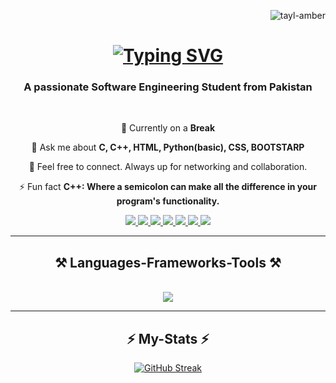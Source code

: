 <p align="right"> <img src="https://komarev.com/ghpvc/?username=tayl-amber&label=Profile%20views&color=0e75b6&style=flat" alt="tayl-amber" /> </p>


<h1 align="center">
   <a href="https://git.io/typing-svg"><img src="https://readme-typing-svg.herokuapp.com?font=Times&size=35&duration=4966&pause=1000&color=F4ECF7&center=true&vCenter=true&random=false&width=435&lines=Hey+There!%F0%9F%91%8B;+I'm+Tayal+Amber!" alt="Typing SVG" /></a>
</h1>
<h3 align="center">A passionate Software Engineering Student from Pakistan</h3>

<br/>

<div align="center">
   

  🌱 Currently on a **Break**

   💬 Ask me about **C, C++, HTML, Python(basic), CSS, BOOTSTARP**
  
 🤍  Feel free to connect. Always up for networking and collaboration.
  
 ⚡ Fun fact **C++: Where a semicolon can make all the difference in your program's functionality.**

 </div>
 
<div align="center"> 
  <a href="mailto:taylamber352@gmail.com">
    <img src="https://img.shields.io/badge/Gmail-333333?style=for-the-badge&logo=gmail&logoColor=red" />
  </a>
  <a href="https://www.linkedin.com/in/taylamber" target="_blank">
    <img src="https://img.shields.io/badge/LinkedIn-0077B5?style=for-the-badge&logo=linkedin&logoColor=white" target="_blank" />
  </a>

 <a href="https://www.leetcode.com/Tayl_Amber" target="_blank">
    <img src="https://img.shields.io/badge/Leetcode-333333?style=for-the-badge&logo=leetcode&logoColor=yellow" target="_blank" />
  </a>
  
   <a href="https://www.kaggle.com/tayalamber" target="_blank">
     <img src="https://img.shields.io/badge/kaggle-1DA1F2?style=for-the-badge&logo=kaggle&logoColor=white" target="_blank" />
   </a>
    
   <a href="https://www.hackerrank.com/tayalamber" target="_blank">
    <img src="https://img.shields.io/badge/HackerRank-121927?style=for-the-badge&logo=hackerrank&logoColor=white,green" target="_blank" />
  </a>
  <a href="https://discordapp.com/users/1182983931625222156" target="_blank">
     <img src="https://img.shields.io/badge/Discord-7289D7?style=for-the-badge&logo=Discord&logoColor=white" target="_blank" /> 
  </a>
  <a href="https://tayl-amber.github.io/Portfolio/" target="_blank">
     <img src="https://img.shields.io/badge/Portfolio-000000?style=for-the-badge&logo=Portfolio&logoColor=white" target="_blank" /> 
  </a>
</div>

 <hr/>
<h2 align="center">⚒️ Languages-Frameworks-Tools ⚒️</h2>
<br/>
<div align="center">
    <img src="https://skillicons.dev/icons?i=c,cpp,vscode,github,git,html,css,bootstrap,qt" />
</div>
<hr>
<h2 align="center" font-size="60px">⚡ My-Stats ⚡</h2>
<div align="center">
<a href="https://git.io/streak-stats"><img src="https://github-readme-streak-stats.herokuapp.com?user=Tayl-Amber&theme=highcontrast" alt="GitHub Streak" /></a>
  <!--  <p><img  src="https://github-readme-stats.vercel.app/api/top-langs?username=tayl-amber&show_icons=true&locale=en&layout=compact&theme=highcontrast" alt="tayl-amber" /></p>  -->
<!--  <a href="https://leetcode.com/Tayl_Amber/"><img width="40%" height="400px" src="https://leetcode.card.workers.dev/Tayl_Amber?theme=dark&font=baloo&extension=null&border=2&border_radius=8"></a> -->
</div>
<!--  <p>&nbsp;<img align="center" src="https://github-readme-stats.vercel.app/api?username=tayl-amber&show_icons=true&locale=en" alt="tayl-amber" /></p>

